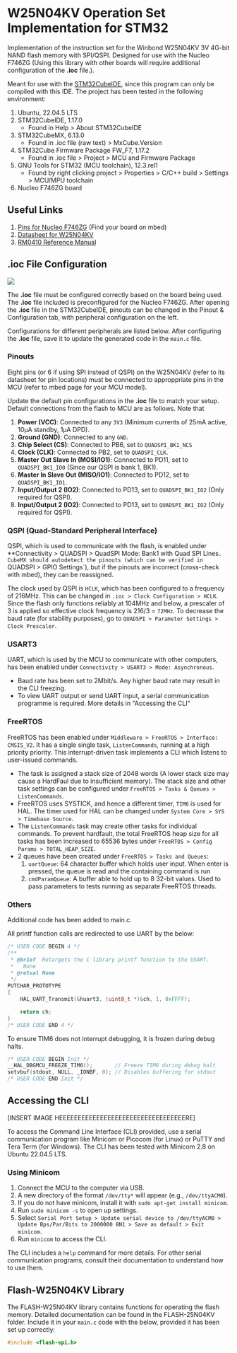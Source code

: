 # W25N04KV Operation Set Implementation for STM32

Implementation of the instruction set for the Winbond W25N04KV 3V 4G-bit NAND flash memory with SPI/QSPI. Designed for use with the Nucleo F746ZG (Using this library with other boards will require additional configuration of the **.ioc** file.).

Meant for use with the [STM32CubeIDE](https://www.st.com/en/development-tools/stm32cubeide.html), since this program can only be compiled with this IDE. The project has been tested in the following environment:

1. Ubuntu, 22.04.5 LTS
2. STM32CubeIDE, 1.17.0
   - Found in Help > About STM32CubeIDE
3. STM32CubeMX, 6.13.0
   - Found in .ioc file (raw text) > MxCube.Version
4. STM32Cube Firmware Package FW_F7, 1.17.2 
   - Found in .ioc file > Project > MCU and Firmware Package
5. GNU Tools for STM32 (MCU toolchain), 12.3.rel1
   - Found by right clicking project > Properties > C/C++ build > Settings > MCU/MPU toolchain
6. Nucleo F746ZG board

## Useful Links

1. [Pins for Nucleo F746ZG](https://os.mbed.com/platforms/ST-Nucleo-F746ZG/) (Find your board on mbed)
2. [Datasheet for W25N04KV](https://www.winbond.com/hq/product/code-storage-flash-memory/qspinand-flash/?__locale=en&partNo=W25N04KV)
3. [RM0410 Reference Manual](https://www.st.com/resource/en/reference_manual/dm00224583-stm32f76xxx-and-stm32f77xxx-advanced-arm-based-32-bit-mcus-stmicroelectronics.pdf)

## .ioc File Configuration

![](https://github.com/user-attachments/assets/428bf828-9ed9-429b-8cf4-32e1527f9b25)

The **.ioc** file must be configured correctly based on the board being used. The **.ioc** file included is preconfigured for the Nucleo F746ZG. After opening the **.ioc** file in the STM32CubeIDE, pinouts can be changed in the Pinout & Configuration tab, with peripheral configuration on the left. 

Configurations for different peripherals are listed below. After configuring the **.ioc** file, save it to update the generated code in the `main.c` file.

### Pinouts

Eight pins (or 6 if using SPI instead of QSPI) on the W25N04KV (refer to its datasheet for pin locations) must be connected to approppriate pins in the MCU (refer to mbed page for your MCU model).

Update the default pin configurations in the **.ioc** file to match your setup. Default connections from the flash to MCU are as follows. Note that 

1. **Power (VCC)**: Connected to any `3V3` (Minimum currents of 25mA active, 10μA standby, 1μA DPD).
2. **Ground (GND)**: Connected to any `GND`.
3. **Chip Select (CS)**: Connected to PB6, set to `QUADSPI_BK1_NCS`
4.  **Clock (CLK)**: Connected to PB2, set to `QUADSPI_CLK`.
5. **Master Out Slave In (MOSI/IO1)**: Connected to PD11, set to `QUADSPI_BK1_IO0` (Since our QSPI is bank 1, BK1).
6. **Master In Slave Out (MISO/IO1)**: Connected to PD12, set to `QUADSPI_BK1_IO1`.
7. **Input/Output 2 (IO2)**: Connected to PD13, set to `QUADSPI_BK1_IO2` (Only required for QSPI).
8. **Input/Output 2 (IO2)**: Connected to PD13, set to `QUADSPI_BK1_IO2` (Only required for QSPI).

### QSPI (Quad-Standard Peripheral Interface)

QSPI, which is used to communicate with the flash, is enabled under **Connectivity > QUADSPI > QuadSPI Mode: Bank1 with Quad SPI Lines`. CubeMX should autodetect the pinouts (which can be verified in `QUADSPI > GPIO Settings`), but if the pinouts are incorrect (cross-check with mbed), they can be reassigned.

The clock used by QSPI is `HCLK`, which has been configured to a frequency of 216MHz. This can be changed in `.ioc > Clock Configuration > HCLK`. Since the flash only functions reliably at 104MHz and below, a prescaler of 3 is applied so effective clock frequency is 216/3 = `72MHz`. To decrease the baud rate (for stability purposes), go to `QUADSPI > Parameter Settings > Clock Prescaler`.

### USART3

UART, which is used by the MCU to communicate with other computers, has been enabled under `Connectivity > USART3 > Mode: Asynchronous`.

- Baud rate has been set to 2Mbit/s. Any higher baud rate may result in the CLI freezing.
- To view UART output or send UART input, a serial communication programme is required. More details in "Accessing the CLI"

### FreeRTOS

FreeRTOS has been enabled under `Middleware > FreeRTOS > Interface: CMSIS_V2`. It has a single single task, `ListenCommands`, running at a high priority priority. This interrupt-driven task implements a CLI which listens to user-issued commands.

- The task is assigned a stack size of 2048 words (A lower stack size may cause a HardFaul due to insufficient memory). The stack size and other task settings can be configured under `FreeRTOS > Tasks & Queues > ListenCommands`.
- FreeRTOS uses SYSTICK, and hence a different timer, `TIM6` is used for HAL. The timer used for HAL can be changed under `System Core > SYS > Timebase Source`.
- The `ListenCommands` task may create other tasks for individual commands. To prevent hardfault, the total FreeRTOS heap size for all tasks has been increased to 65536 bytes under `FreeRTOS > Config Params > TOTAL_HEAP_SIZE`.
- 2 queues have been created under `FreeRTOS > Tasks and Queues`:
  1. `uartQueue`: 64 character buffer which holds user input. When enter is pressed, the queue is read and the containing command is run
  2. `cmdParamQueue`: A buffer able to hold up to 8 32-bit values. Used to pass parameters to tests running as separate FreeRTOS threads.

### Others

Additional code has been added to main.c.

All printf function calls are redirected to use UART by the below:

```c
/* USER CODE BEGIN 4 */
/**
 * @brief  Retargets the C library printf function to the USART.
 *   None
 * @retval None
 */
PUTCHAR_PROTOTYPE
{
    HAL_UART_Transmit(&huart3, (uint8_t *)&ch, 1, 0xFFFF);

    return ch;
}
/* USER CODE END 4 */
```

To ensure TIM6 does not interrupt debugging, it is frozen during debug halts.
```c
/* USER CODE BEGIN Init */
__HAL_DBGMCU_FREEZE_TIM6();       // Freeze TIM6 during debug halt
setvbuf(stdout, NULL, _IONBF, 0); // Disables buffering for stdout
/* USER CODE END Init */
```

## Accessing the CLI

[INSERT IMAGE HEEEEEEEEEEEEEEEEEEEEEEEEEEEEEEEEEERE]

To access the Command Line Interface (CLI) provided, use a serial communication program like Minicom or Picocom (for Linux) or PuTTY and Tera Term (for Windows). The CLI has been tested with Minicom 2.8 on Ubuntu 22.04.5 LTS.

### Using Minicom

1. Connect the MCU to the computer via USB.
2. A new directory of the format `/dev/tty*` will appear (e.g., `/dev/ttyACM0`).
3. If you do not have minicom, install it with `sudo apt-get install minicom`.
4. Run `sudo minicom -s` to open up settings.
5. Select `Serial Port Setup > Update serial device to /dev/ttyACM0 > Update Bps/Par/Bits to 2000000 8N1 > Save as default > Exit minicom`.
6. Run `minicom` to access the CLI.

The CLI includes a `help` command for more details. For other serial communication programs, consult their documentation to understand how to use them.

## Flash-W25N04KV Library

The FLASH-W25N04KV library contains functions for operating the flash memory. Detailed documentation can be found in the FLASH-25N04KV folder. Include it in your `main.c` code with the below, provided it has been set up correctly:

```c
#include <flash-spi.h>
```
